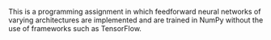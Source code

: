 This is a programming assignment in which feedforward neural networks of varying architectures are implemented and are trained in NumPy without the use of frameworks such as TensorFlow. 